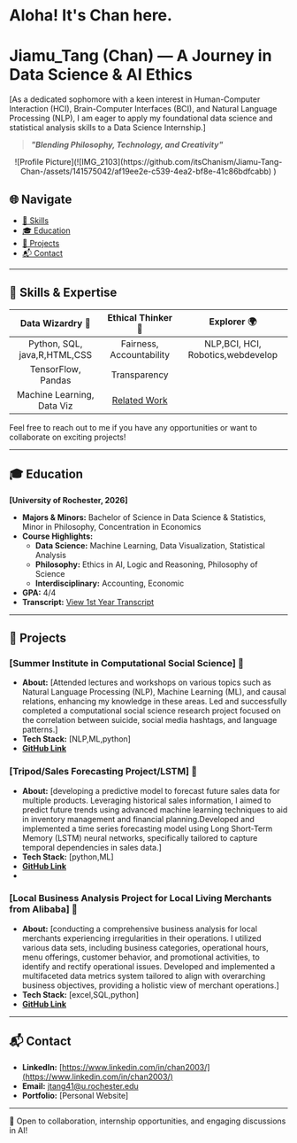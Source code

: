 # Aloha! It's Chan here.
# Jiamu_Tang (Chan)  — A Journey in Data Science & AI Ethics

[As a dedicated sophomore with a keen interest in Human-Computer Interaction (HCI),
Brain-Computer Interfaces (BCI), and Natural Language Processing (NLP), I am eager to
apply my foundational data science and statistical analysis skills to a Data Science
Internship.]


> **_"Blending Philosophy, Technology, and Creativity"_**

<div align="center">
  ![Profile Picture](![IMG_2103](https://github.com/itsChanism/Jiamu-Tang-Chan-/assets/141575042/af19ee2e-c539-4ea2-bf8e-41c86bdfcabb)
) 
</div>

## 🌐 Navigate

- [🧪 Skills](#skills)
- [🎓 Education](#education)
- [🎨 Projects](#projects)
- [📬 Contact](#contact)

---
## 🧪 Skills & Expertise <a name="skills"></a>

| **Data Wizardry 🧙**       | **Ethical Thinker 🎩**        | **Explorer 🌍**               |
|:--------------------------:|:-----------------------------:|:----------------------------:|
| Python, SQL, java,R,HTML,CSS| Fairness, Accountability     |  NLP,BCI, HCI, Robotics,webdevelop     |
| TensorFlow, Pandas         | Transparency                  |                              |
| Machine Learning, Data Viz | [Related Work](link-to-work)  |                              |


Feel free to reach out to me if you have any opportunities or want to collaborate on exciting projects!

---

## 🎓 Education <a name="education"></a>

**[University of Rochester, 2026]**
- **Majors & Minors:** Bachelor of Science in Data Science & Statistics, Minor in Philosophy, Concentration in Economics
- **Course Highlights:**
  - **Data Science:** Machine Learning, Data Visualization, Statistical Analysis
  - **Philosophy:** Ethics in AI, Logic and Reasoning, Philosophy of Science
  - **Interdisciplinary:** Accounting, Economic 
- **GPA:** 4/4
- **Transcript:** [View 1st Year Transcript](1st%20year.pdf)
 
---

## 🎨 Projects <a name="projects"></a>

### [Summer Institute in Computational Social Science] 🌟
- **About:** [Attended lectures and workshops on various topics such as Natural Language Processing (NLP), Machine Learning (ML), and causal relations, enhancing my knowledge in these areas. Led and successfully completed a computational social science research project focused on the correlation between suicide, social media hashtags, and language patterns.]
- **Tech Stack:** [NLP,ML,python]
- **[GitHub Link](GitHub-URL)**

### [Tripod/Sales Forecasting Project/LSTM] 🌟
- **About:** [developing a predictive model to forecast future sales data for multiple products. Leveraging historical sales information, I aimed to predict future trends using advanced machine learning techniques to aid in inventory management and financial planning.Developed and implemented a time series forecasting model using Long Short-Term Memory (LSTM) neural networks, specifically tailored to capture temporal dependencies in sales data.]
- **Tech Stack:** [python,ML]
- **[GitHub Link](GitHub-URL)**
- 
### [Local Business Analysis Project for Local Living Merchants from Alibaba] 🌟
- **About:** [conducting a comprehensive business analysis for local merchants experiencing irregularities in their operations. I utilized various data sets, including business categories, operational hours, menu offerings, customer behavior, and promotional activities, to identify and rectify operational issues. Developed and implemented a multifaceted data metrics system tailored to align with overarching business objectives, providing a holistic view of merchant operations.]
- **Tech Stack:** [excel,SQL,python]
- **[GitHub Link](GitHub-URL)**

---

## 📬 Contact <a name="contact"></a>

- **LinkedIn:** [https://www.linkedin.com/in/chan2003/](https://www.linkedin.com/in/chan2003/)
- **Email:** [jtang41@u.rochester.edu](mailto:jtang41@u.rochester.edu)
- **Portfolio:** [Personal Website]

---

💌 Open to collaboration, internship opportunities, and engaging discussions in AI!

